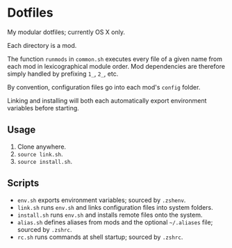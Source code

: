 # Dotfiles

My modular dotfiles; currently OS X only.

Each directory is a mod.

The function `runmods` in `common.sh` executes every file of a given name from each mod in lexicographical module order.
Mod dependencies are therefore simply handled by prefixing `1_`, `2_`, etc.

By convention, configuration files go into each mod's `config` folder.

Linking and installing will both each automatically export environment variables before starting.

## Usage

1. Clone anywhere.
2. `source link.sh`.
3. `source install.sh`.

## Scripts

- `env.sh` exports environment variables; sourced by `.zshenv`.
- `link.sh` runs `env.sh` and links configuration files into system folders.
- `install.sh` runs `env.sh` and installs remote files onto the system.
- `alias.sh` defines aliases from mods and the optional `~/.aliases` file; sourced by `.zshrc`.
- `rc.sh` runs commands at shell startup; sourced by `.zshrc`.
